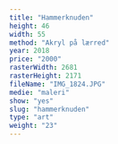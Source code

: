 ```yaml
---
title: "Hammerknuden"
height: 46
width: 55
method: "Akryl på lærred"
year: 2018
price: "2000"
rasterWidth: 2681
rasterHeight: 2171
fileName: "IMG_1824.JPG"
medie: "maleri"
show: "yes"
slug: "hammerknuden"
type: "art"
weight: "23"
---
```

